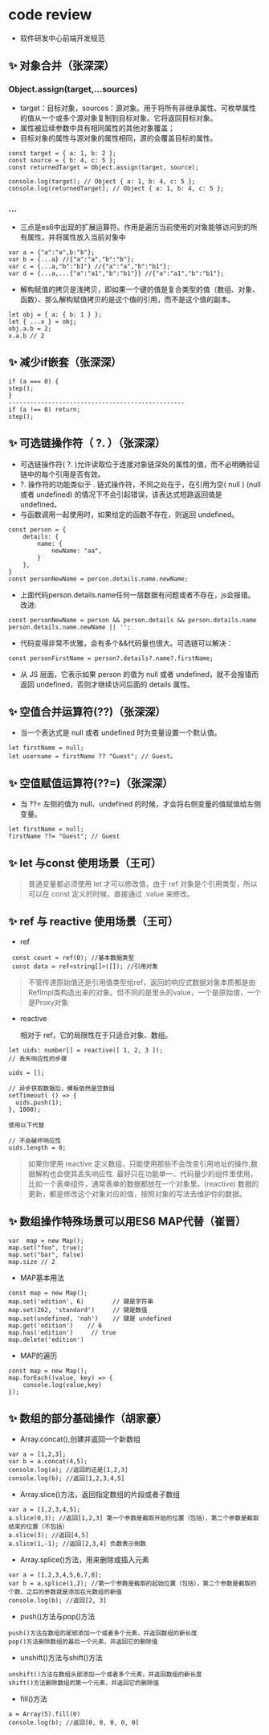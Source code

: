 # code review

- 软件研发中心前端开发规范

## ✨ 对象合并（张深深）
### Object.assign(target,...sources)
* target：目标对象，sources：源对象。用于将所有非继承属性、可枚举属性的值从一个或多个源对象复制到目标对象。它将返回目标对象。
* 属性被后续参数中具有相同属性的其他对象覆盖；
* 目标对象的属性与源对象的属性相同，源的会覆盖目标的属性。
```
const target = { a: 1, b: 2 };
const source = { b: 4, c: 5 };
const returnedTarget = Object.assign(target, source);

console.log(target); // Object { a: 1, b: 4, c: 5 };
console.log(returnedTarget); // Object { a: 1, b: 4, c: 5 };
```
### ...
* 三点是es6中出现的扩展运算符。作用是遍历当前使用的对象能够访问到的所有属性，并将属性放入当前对象中
```
var a = {"a":"a",b:"b"};
var b = {...a} //{"a":"a","b":"b"};
var c = {...a,"b":"b1"} //{"a":"a","b":"b1"};
var d = {...a,...{"a":"a1","b":"b1"}} //{"a":"a1","b":"b1"};
```
* 解构赋值的拷贝是浅拷贝，即如果一个键的值是复合类型的值（数组、对象、函数）、那么解构赋值拷贝的是这个值的引用，而不是这个值的副本。
```
let obj = { a: { b: 1 } };
let { ...x } = obj;
obj.a.b = 2;
x.a.b // 2
```

## ✨ 减少if嵌套（张深深）
```
if (a === 0) {
step();
}
-------------------------------------------------
if (a !== 0) return;
step();
```

## ✨ 可选链操作符（ ?. ）（张深深）
* 可选链操作符( ?. )允许读取位于连接对象链深处的属性的值，而不必明确验证链中的每个引用是否有效。
* ?. 操作符的功能类似于 . 链式操作符，不同之处在于，在引用为空( null ) (null 或者 undefined) 的情况下不会引起错误，该表达式短路返回值是 undefined。
* 与函数调用一起使用时，如果给定的函数不存在，则返回 undefined。
```
const person = {
    details: {
        name: {
            newName: "aa",
        }
    },
}
const personNewName = person.details.name.newName;
```
* 上面代码person.details.name任何一层数据有问题或者不存在，js会报错。改进:
```
const personNewName = person && person.details && person.details.name person.details.name.newName || '';
```
* 代码变得非常不优雅，会有多个&&代码量也很大。可选链可以解决：
```
const personFirstName = person?.details?.name?.firstName;
```
* 从 JS 层面，它表示如果 person 的值为 null 或者 undefined，就不会报错而返回 undefined，否则才继续访问后面的 details 属性。

## ✨ 空值合并运算符(??)（张深深）
* 当一个表达式是 null 或者 undefined 时为变量设置一个默认值。
```
let firstName = null;
let username = firstName ?? "Guest"; // Guest。
```

## ✨ 空值赋值运算符(??=)（张深深）
* 当 ??= 左侧的值为 null、undefined 的时候，才会将右侧变量的值赋值给左侧变量。
```
let firstName = null;
firstName ??= "Guest"; // Guest
```
## ✨ let 与const 使用场景（王可）
>普通变量都必须使用 let 才可以修改值，由于 ref 对象是个引用类型，所以可以在 const 定义的时候，直接通过 .value 来修改。

## ✨ ref 与 reactive 使用场景（王可）
 * ref
```
 const count = ref(0); //基本数据类型
 const data = ref<string[]>([]); //引用对象
```
>不管传递原始值还是引用值类型给ref，返回的响应式数据对象本质都是由RefImpl类构造出来的对象。但不同的是里头的value，一个是原始值，一个是Proxy对象

* reactive

   相对于 ref，它的局限性在于只适合对象、数组。

```
let uids: number[] = reactive([ 1, 2, 3 ]);
// 丢失响应性的步骤

uids = [];

// 异步获取数据后，模板依然是空数组
setTimeout( () => {
  uids.push(1);
}, 1000);

使用以下代替

// 不会破坏响应性
uids.length = 0;
```

>如果你使用 reactive 定义数组，只能使用那些不会改变引用地址的操作,数据解构也会使其丢失响应性.
>最好只在功能单一、代码量少的组件里使用，比如一个表单组件，通常表单的数据都放在一个对象里。(reactive) 数据的更新，都是修改这个对象对应的值，按照对象的写法去维护你的数据。
## ✨ 数组操作特殊场景可以用ES6 MAP代替（崔晋）
```
var  map = new Map();
map.set("foo", true);
map.set("bar", false)
map.size // 2
```
* MAP基本用法
```
const map = new Map();
map.set('edition', 6)        // 键是字符串
map.set(262, 'standard')     // 键是数值
map.set(undefined, 'nah')    // 键是 undefined
map.get('edition')    // 6
map.has('edition')     // true
map.delete('edition')
```
* MAP的遍历
```
const map = new Map();
map.forEach((value, key) => {
    console.log(value,key)
});
```
## ✨ 数组的部分基础操作（胡家豪）
* Array.concat(),创建并返回一个新数组
```
var a = [1,2,3];       
var b = a.concat(4,5);               
console.log(a); //返回的还是[1,2,3]
console.log(b); //返回[1,2,3,4,5] 
```
* Array.slice()方法，返回指定数组的片段或者子数组
```
var a = [1,2,3,4,5];
a.slice(0,3); //返回[1,2,3] 第一个参数是截取开始的位置（包括），第二个参数是截取结束的位置（不包括）           
a.slice(3); //返回[4,5]             
a.slice(1,-1); //返回[2,3,4] 负数表示倒数 
```
* Array.splice()方法，用来删除或插入元素
```
var a = [1,2,3,4,5,6,7,8];             
var b = a.splice(1,2); //第一个参数是截取的起始位置（包括），第二个参数是截取的个数，之后的参数就是添加在元数组的新值                 
console.log(b); //返回[2, 3]
```
* push()方法与pop()方法
```
push()方法在数组的尾部添加一个或者多个元素，并返回数组的新长度
pop()方法删除数组的最后一个元素，并返回它的删除值
```
* unshift()方法与shift()方法
```
unshift()方法在数组头部添加一个或者多个元素，并返回数组的新长度
shift()方法删除数组的第一个元素，并返回它的删除值
```
* fill()方法
```
a = Array(5).fill(0)
console.log(b); //返回[0, 0, 0, 0, 0]
```